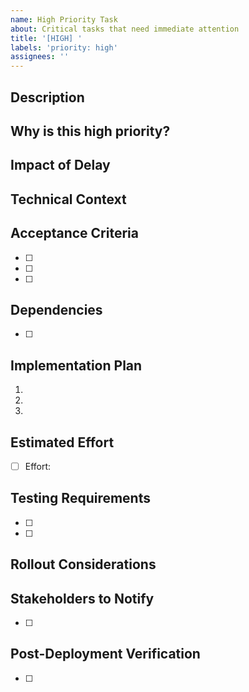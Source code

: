 ```yaml
---
name: High Priority Task
about: Critical tasks that need immediate attention
title: '[HIGH] '
labels: 'priority: high'
assignees: ''
---
```


## Description
<!-- Provide a clear and concise description of the task -->

## Why is this high priority?
<!-- Explain what makes this task urgent or critical -->

## Impact of Delay
<!-- What happens if this task isn't completed quickly? -->

## Technical Context
<!-- Technical background or considerations relevant to implementation, description of considerations in language or visual graphs, not code. -->

## Acceptance Criteria
<!-- What needs to be true for this task to be considered complete? -->
- [ ] 
- [ ] 
- [ ] 

## Dependencies
<!-- Are there other tasks that need to be completed before this one? -->
- [ ] 

## Implementation Plan
<!-- Step-by-step approach to solving this task -->
1. 
2. 
3. 

## Estimated Effort
<!-- T-shirt sizing: XS, S, M, L, XL -->
- [ ] Effort: 

## Testing Requirements
<!-- How should this be tested? Include specific scenarios -->
- [ ] 
- [ ] 

## Rollout Considerations
<!-- Any special considerations for deploying this change -->

## Stakeholders to Notify
<!-- Who should be notified when this is completed -->
- [ ] 

## Post-Deployment Verification
<!-- How will we verify this is working correctly after deployment -->
- [ ] 

<!--
Review this issue regularly to ensure it still deserves high priority status.
Consider scheduling a specific time to work on this task.
-->